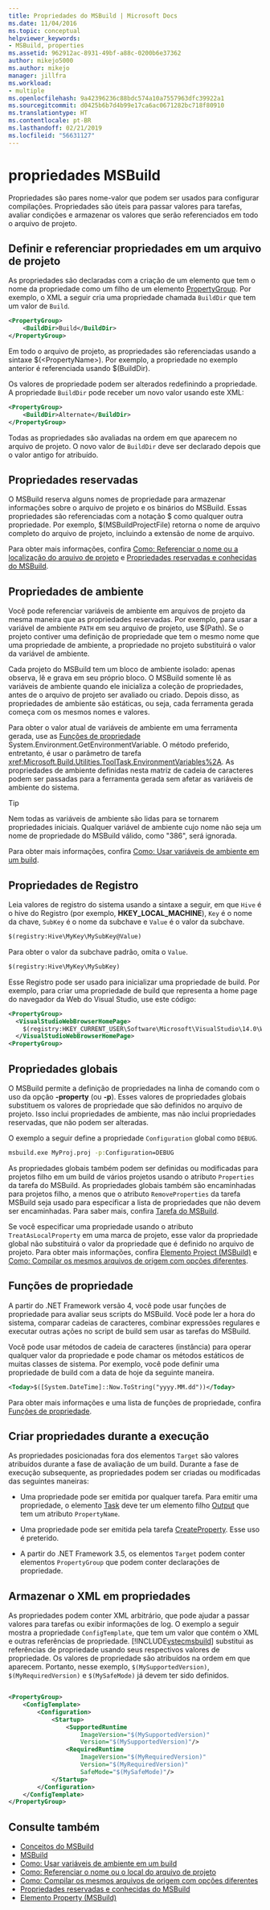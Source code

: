 ```yaml
---
title: Propriedades do MSBuild | Microsoft Docs
ms.date: 11/04/2016
ms.topic: conceptual
helpviewer_keywords:
- MSBuild, properties
ms.assetid: 962912ac-8931-49bf-a88c-0200b6e37362
author: mikejo5000
ms.author: mikejo
manager: jillfra
ms.workload:
- multiple
ms.openlocfilehash: 9a42396236c88bdc574a10a7557963dfc39922a1
ms.sourcegitcommit: d0425b6b7d4b99e17ca6ac0671282bc718f80910
ms.translationtype: HT
ms.contentlocale: pt-BR
ms.lasthandoff: 02/21/2019
ms.locfileid: "56631127"
---
```

# <a name="msbuild-properties"></a>propriedades MSBuild
Propriedades são pares nome-valor que podem ser usados para configurar compilações. Propriedades são úteis para passar valores para tarefas, avaliar condições e armazenar os valores que serão referenciados em todo o arquivo de projeto.

## <a name="define-and-reference-properties-in-a-project-file"></a>Definir e referenciar propriedades em um arquivo de projeto
 As propriedades são declaradas com a criação de um elemento que tem o nome da propriedade como um filho de um elemento [PropertyGroup](../msbuild/propertygroup-element-msbuild.md). Por exemplo, o XML a seguir cria uma propriedade chamada `BuildDir` que tem um valor de `Build`.

```xml
<PropertyGroup>
    <BuildDir>Build</BuildDir>
</PropertyGroup>
```

 Em todo o arquivo de projeto, as propriedades são referenciadas usando a sintaxe $(\<PropertyName>). Por exemplo, a propriedade no exemplo anterior é referenciada usando $(BuildDir).

 Os valores de propriedade podem ser alterados redefinindo a propriedade. A propriedade `BuildDir` pode receber um novo valor usando este XML:

```xml
<PropertyGroup>
    <BuildDir>Alternate</BuildDir>
</PropertyGroup>
```

 Todas as propriedades são avaliadas na ordem em que aparecem no arquivo de projeto. O novo valor de `BuildDir` deve ser declarado depois que o valor antigo for atribuído.

## <a name="reserved-properties"></a>Propriedades reservadas
 O MSBuild reserva alguns nomes de propriedade para armazenar informações sobre o arquivo de projeto e os binários do MSBuild. Essas propriedades são referenciadas com a notação $ como qualquer outra propriedade. Por exemplo, $(MSBuildProjectFile) retorna o nome de arquivo completo do arquivo de projeto, incluindo a extensão de nome de arquivo.

 Para obter mais informações, confira [Como: Referenciar o nome ou a localização do arquivo de projeto](../msbuild/how-to-reference-the-name-or-location-of-the-project-file.md) e [Propriedades reservadas e conhecidas do MSBuild](../msbuild/msbuild-reserved-and-well-known-properties.md).

## <a name="environment-properties"></a>Propriedades de ambiente
 Você pode referenciar variáveis de ambiente em arquivos de projeto da mesma maneira que as propriedades reservadas. Por exemplo, para usar a variável de ambiente `PATH` em seu arquivo de projeto, use $(Path). Se o projeto contiver uma definição de propriedade que tem o mesmo nome que uma propriedade de ambiente, a propriedade no projeto substituirá o valor da variável de ambiente.

 Cada projeto do MSBuild tem um bloco de ambiente isolado: apenas observa, lê e grava em seu próprio bloco.  O MSBuild somente lê as variáveis de ambiente quando ele inicializa a coleção de propriedades, antes de o arquivo de projeto ser avaliado ou criado. Depois disso, as propriedades de ambiente são estáticas, ou seja, cada ferramenta gerada começa com os mesmos nomes e valores.

 Para obter o valor atual de variáveis de ambiente em uma ferramenta gerada, use as [Funções de propriedade](../msbuild/property-functions.md) System.Environment.GetEnvironmentVariable. O método preferido, entretanto, é usar o parâmetro de tarefa <xref:Microsoft.Build.Utilities.ToolTask.EnvironmentVariables%2A>. As propriedades de ambiente definidas nesta matriz de cadeia de caracteres podem ser passadas para a ferramenta gerada sem afetar as variáveis de ambiente do sistema.

> [!TIP]
>  Nem todas as variáveis de ambiente são lidas para se tornarem propriedades iniciais. Qualquer variável de ambiente cujo nome não seja um nome de propriedade do MSBuild válido, como "386", será ignorada.

 Para obter mais informações, confira [Como: Usar variáveis de ambiente em um build](../msbuild/how-to-use-environment-variables-in-a-build.md).

## <a name="registry-properties"></a>Propriedades de Registro
 Leia valores de registro do sistema usando a sintaxe a seguir, em que `Hive` é o hive do Registro (por exemplo, **HKEY_LOCAL_MACHINE**), `Key` é o nome da chave, `SubKey` é o nome da subchave e `Value` é o valor da subchave.

```xml
$(registry:Hive\MyKey\MySubKey@Value)
```

 Para obter o valor da subchave padrão, omita o `Value`.

```xml
$(registry:Hive\MyKey\MySubKey)
```

 Esse Registro pode ser usado para inicializar uma propriedade de build. Por exemplo, para criar uma propriedade de build que representa a home page do navegador da Web do Visual Studio, use este código:

```xml
<PropertyGroup>
  <VisualStudioWebBrowserHomePage>
    $(registry:HKEY_CURRENT_USER\Software\Microsoft\VisualStudio\14.0\WebBrowser@HomePage)
  </VisualStudioWebBrowserHomePage>
<PropertyGroup>
```

## <a name="global-properties"></a>Propriedades globais
 O MSBuild permite a definição de propriedades na linha de comando com o uso da opção **-property** (ou **-p**). Esses valores de propriedades globais substituem os valores de propriedade que são definidos no arquivo de projeto. Isso inclui propriedades de ambiente, mas não inclui propriedades reservadas, que não podem ser alteradas.

 O exemplo a seguir define a propriedade `Configuration` global como `DEBUG`.

```cmd
msbuild.exe MyProj.proj -p:Configuration=DEBUG
```

 As propriedades globais também podem ser definidas ou modificadas para projetos filho em um build de vários projetos usando o atributo `Properties` da tarefa do MSBuild. As propriedades globais também são encaminhadas para projetos filho, a menos que o atributo `RemoveProperties` da tarefa MSBuild seja usado para especificar a lista de propriedades que não devem ser encaminhadas. Para saber mais, confira [Tarefa do MSBuild](../msbuild/msbuild-task.md).

 Se você especificar uma propriedade usando o atributo `TreatAsLocalProperty` em uma marca de projeto, esse valor da propriedade global não substituirá o valor da propriedade que é definido no arquivo de projeto. Para obter mais informações, confira [Elemento Project (MSBuild)](../msbuild/project-element-msbuild.md) e [Como: Compilar os mesmos arquivos de origem com opções diferentes](../msbuild/how-to-build-the-same-source-files-with-different-options.md).

## <a name="property-functions"></a>Funções de propriedade
 A partir do .NET Framework versão 4, você pode usar funções de propriedade para avaliar seus scripts do MSBuild. Você pode ler a hora do sistema, comparar cadeias de caracteres, combinar expressões regulares e executar outras ações no script de build sem usar as tarefas do MSBuild.

 Você pode usar métodos de cadeia de caracteres (instância) para operar qualquer valor da propriedade e pode chamar os métodos estáticos de muitas classes de sistema. Por exemplo, você pode definir uma propriedade de build com a data de hoje da seguinte maneira.

```xml
<Today>$([System.DateTime]::Now.ToString("yyyy.MM.dd"))</Today>
```

 Para obter mais informações e uma lista de funções de propriedade, confira [Funções de propriedade](../msbuild/property-functions.md).

## <a name="create-properties-during-execution"></a>Criar propriedades durante a execução
 As propriedades posicionadas fora dos elementos `Target` são valores atribuídos durante a fase de avaliação de um build. Durante a fase de execução subsequente, as propriedades podem ser criadas ou modificadas das seguintes maneiras:

-   Uma propriedade pode ser emitida por qualquer tarefa. Para emitir uma propriedade, o elemento [Task](../msbuild/task-element-msbuild.md) deve ter um elemento filho [Output](../msbuild/output-element-msbuild.md) que tem um atributo `PropertyName`.

-   Uma propriedade pode ser emitida pela tarefa [CreateProperty](../msbuild/createproperty-task.md). Esse uso é preterido.

-   A partir do .NET Framework 3.5, os elementos `Target` podem conter elementos `PropertyGroup` que podem conter declarações de propriedade.

## <a name="store-xml-in-properties"></a>Armazenar o XML em propriedades
 As propriedades podem conter XML arbitrário, que pode ajudar a passar valores para tarefas ou exibir informações de log. O exemplo a seguir mostra a propriedade `ConfigTemplate`, que tem um valor que contém o XML e outras referências de propriedade. [!INCLUDE[vstecmsbuild](../extensibility/internals/includes/vstecmsbuild_md.md)] substitui as referências de propriedade usando seus respectivos valores de propriedade. Os valores de propriedade são atribuídos na ordem em que aparecem. Portanto, nesse exemplo, `$(MySupportedVersion)`, `$(MyRequiredVersion)` e `$(MySafeMode)` já devem ter sido definidos.

```xml

<PropertyGroup>
    <ConfigTemplate>
        <Configuration>
            <Startup>
                <SupportedRuntime
                    ImageVersion="$(MySupportedVersion)"
                    Version="$(MySupportedVersion)"/>
                <RequiredRuntime
                    ImageVersion="$(MyRequiredVersion)"
                    Version="$(MyRequiredVersion)"
                    SafeMode="$(MySafeMode)"/>
            </Startup>
        </Configuration>
    </ConfigTemplate>
</PropertyGroup>
```

## <a name="see-also"></a>Consulte também
- [Conceitos do MSBuild](../msbuild/msbuild-concepts.md)
- [MSBuild](../msbuild/msbuild.md)
- [Como: Usar variáveis de ambiente em um build](../msbuild/how-to-use-environment-variables-in-a-build.md)
- [Como: Referenciar o nome ou o local do arquivo de projeto](../msbuild/how-to-reference-the-name-or-location-of-the-project-file.md)
- [Como: Compilar os mesmos arquivos de origem com opções diferentes](../msbuild/how-to-build-the-same-source-files-with-different-options.md)
- [Propriedades reservadas e conhecidas do MSBuild](../msbuild/msbuild-reserved-and-well-known-properties.md)
- [Elemento Property (MSBuild)](../msbuild/property-element-msbuild.md)

